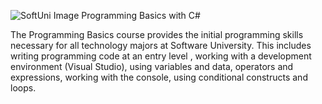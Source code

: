 ![SoftUni Image](https://www.google.com/url?sa=i&url=https%3A%2F%2Fsoftuni.bg%2F&psig=AOvVaw3bnj9pIF_dtsp0IJwD__q0&ust=1671279695717000&source=images&cd=vfe&ved=0CA0QjRxqFwoTCMieopqQ_vsCFQAAAAAdAAAAABAD)
Programming Basics with C#

The Programming Basics course provides the initial programming skills necessary for all technology majors at Software University. This includes writing programming code at an entry level , working with a development environment (Visual Studio), using variables and data, operators and expressions, working with the console, using conditional constructs and loops.

